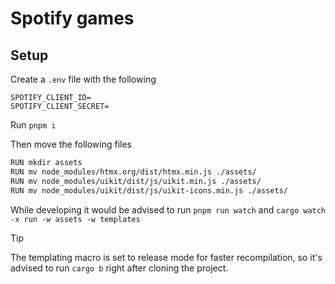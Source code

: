 # Spotify games

## Setup

Create a `.env` file with the following

```
SPOTIFY_CLIENT_ID=
SPOTIFY_CLIENT_SECRET=
```

Run `pnpm i`

Then move the following files

```bash
RUN mkdir assets
RUN mv node_modules/htmx.org/dist/htmx.min.js ./assets/
RUN mv node_modules/uikit/dist/js/uikit.min.js ./assets/
RUN mv node_modules/uikit/dist/js/uikit-icons.min.js ./assets/
```

While developing it would be advised to run `pnpm run watch` and
`cargo watch -x run -w assets -w templates`

> [!TIP]
>
> The templating macro is set to release mode for faster recompilation, so it's
> advised to run `cargo b` right after cloning the project.
